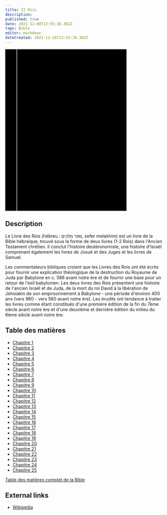 ```yaml
---
title: II Rois
description: 
published: true
date: 2021-12-08T13:55:38.362Z
tags: Bible
editor: markdown
dateCreated: 2021-11-28T13:55:38.362Z
---
```


<div class="urantiapedia-book-front urantiapedia-book-bible">
<svg xmlns="http://www.w3.org/2000/svg"
	width="102.6mm" height="136.8mm"
	viewBox="0 0 102.6 136.8" version="1.1">
	<g transform="translate(-7,-5)">
		<rect width="9.6" height="136.8" x="7" y="5" />
		<rect width="96.9" height="136.8" x="17" y="5" />
		<text style="font-size:5px" x="61" y="22">LA BIBLE</text>
		<text style="font-size:4px" x="61" y="125">French Louis Segond Bible, 1910</text>
		<text style="font-size:9px" x="61" y="60">II Rois</text>
	</g>
</svg>
</div>

## Description


Le Livre des Rois (hébreu : ספר מלכים, sefer melakhim) est un livre de la Bible hébraïque, trouvé sous la forme de deux livres (1-2 Rois) dans l'Ancien Testament chrétien. Il conclut l'histoire deutéronomiste, une histoire d'Israël comprenant également les livres de Josué et des Juges et les livres de Samuel.

Les commentateurs bibliques croient que les Livres des Rois ont été écrits pour fournir une explication théologique de la destruction du Royaume de Juda par Babylone en c. 586 avant notre ère et de fournir une base pour un retour de l'exil babylonien. Les deux livres des Rois présentent une histoire de l'ancien Israël et de Juda, de la mort du roi David à la libération de Jehoiakin de son emprisonnement à Babylone - une période d'environ 400 ans (vers 960 - vers 560 avant notre ère). Les érudits ont tendance à traiter les livres comme étant constitués d'une première édition de la fin du 7ème siècle avant notre ère et d'une deuxième et dernière édition du milieu du 6ème siècle avant notre ère.

## Table des matières

- [Chapitre 1](/fr/Bible/2_Kings/1)
- [Chapitre 2](/fr/Bible/2_Kings/2)
- [Chapitre 3](/fr/Bible/2_Kings/3)
- [Chapitre 4](/fr/Bible/2_Kings/4)
- [Chapitre 5](/fr/Bible/2_Kings/5)
- [Chapitre 6](/fr/Bible/2_Kings/6)
- [Chapitre 7](/fr/Bible/2_Kings/7)
- [Chapitre 8](/fr/Bible/2_Kings/8)
- [Chapitre 9](/fr/Bible/2_Kings/9)
- [Chapitre 10](/fr/Bible/2_Kings/10)
- [Chapitre 11](/fr/Bible/2_Kings/11)
- [Chapitre 12](/fr/Bible/2_Kings/12)
- [Chapitre 13](/fr/Bible/2_Kings/13)
- [Chapitre 14](/fr/Bible/2_Kings/14)
- [Chapitre 15](/fr/Bible/2_Kings/15)
- [Chapitre 16](/fr/Bible/2_Kings/16)
- [Chapitre 17](/fr/Bible/2_Kings/17)
- [Chapitre 18](/fr/Bible/2_Kings/18)
- [Chapitre 19](/fr/Bible/2_Kings/19)
- [Chapitre 20](/fr/Bible/2_Kings/20)
- [Chapitre 21](/fr/Bible/2_Kings/21)
- [Chapitre 22](/fr/Bible/2_Kings/22)
- [Chapitre 23](/fr/Bible/2_Kings/23)
- [Chapitre 24](/fr/Bible/2_Kings/24)
- [Chapitre 25](/fr/Bible/2_Kings/25)

[Table des matières complet de la Bible](/fr/index/bible)


## External links

- [Wikipédia](https://en.wikipedia.org/wiki/Books_of_Kings)
